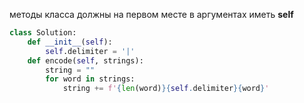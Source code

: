 методы класса должны на первом месте в аргументах иметь **self**
```python
class Solution:
	def __init__(self):
		self.delimiter = '|'
	def encode(self, strings):
		string = ""
		for word in strings:
			string += f'{len(word)}{self.delimiter}{word}'
```